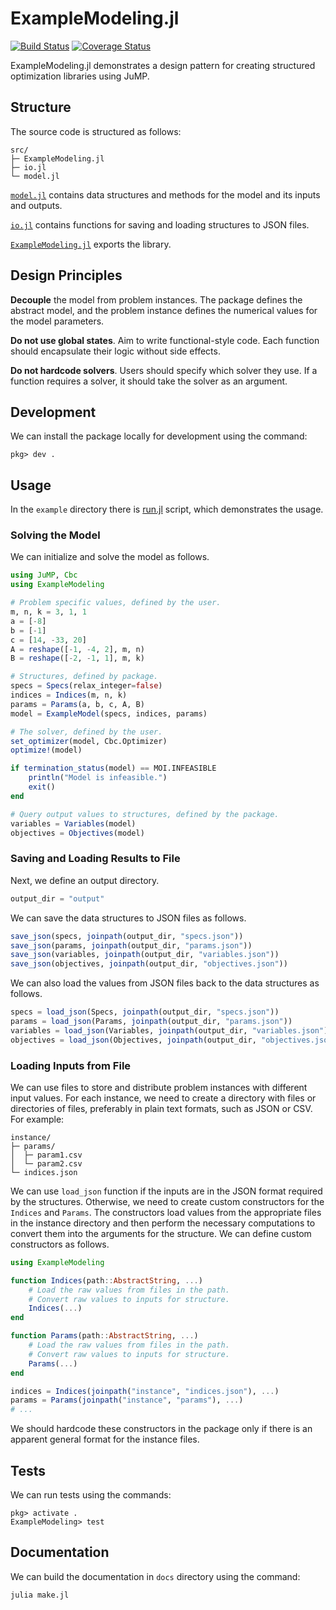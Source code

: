 # ExampleModeling.jl
[![Build Status](https://travis-ci.org/gamma-opt/ExampleModeling.jl.svg?branch=master)](https://travis-ci.org/gamma-opt/ExampleModeling.jl)
[![Coverage Status](https://coveralls.io/repos/github/gamma-opt/ExampleModeling.jl/badge.svg?branch=master)](https://coveralls.io/github/gamma-opt/ExampleModeling.jl?branch=master)

ExampleModeling.jl demonstrates a design pattern for creating structured optimization libraries using JuMP.

## Structure
The source code is structured as follows:
```
src/
├─ ExampleModeling.jl
├─ io.jl
└─ model.jl
```

[`model.jl`](./src/model.jl) contains data structures and methods for the model and its inputs and outputs.

[`io.jl`](./src/io.jl) contains functions for saving and loading structures to JSON files.

[`ExampleModeling.jl`](./src/ExampleModeling.jl) exports the library.

## Design Principles
**Decouple** the model from problem instances. The package defines the abstract model, and the problem instance defines the numerical values for the model parameters.

**Do not use global states**. Aim to write functional-style code. Each function should encapsulate their logic without side effects.

**Do not hardcode solvers**. Users should specify which solver they use. If a function requires a solver, it should take the solver as an argument.

## Development
We can install the package locally for development using the command:
```
pkg> dev .
```

## Usage
In the `example` directory there is [run.jl](./examples/run.jl) script, which demonstrates the usage.

### Solving the Model
We can initialize and solve the model as follows.
```julia
using JuMP, Cbc
using ExampleModeling

# Problem specific values, defined by the user.
m, n, k = 3, 1, 1
a = [-8]
b = [-1]
c = [14, -33, 20]
A = reshape([-1, -4, 2], m, n)
B = reshape([-2, -1, 1], m, k)

# Structures, defined by package.
specs = Specs(relax_integer=false)
indices = Indices(m, n, k)
params = Params(a, b, c, A, B)
model = ExampleModel(specs, indices, params)

# The solver, defined by the user.
set_optimizer(model, Cbc.Optimizer)
optimize!(model)

if termination_status(model) == MOI.INFEASIBLE
    println("Model is infeasible.")
    exit()
end

# Query output values to structures, defined by the package.
variables = Variables(model)
objectives = Objectives(model)
```

### Saving and Loading Results to File
Next, we define an output directory.
```julia
output_dir = "output"
```

We can save the data structures to JSON files as follows.
```julia
save_json(specs, joinpath(output_dir, "specs.json"))
save_json(params, joinpath(output_dir, "params.json"))
save_json(variables, joinpath(output_dir, "variables.json"))
save_json(objectives, joinpath(output_dir, "objectives.json"))
```

We can also load the values from JSON files back to the data structures as follows.
```julia
specs = load_json(Specs, joinpath(output_dir, "specs.json"))
params = load_json(Params, joinpath(output_dir, "params.json"))
variables = load_json(Variables, joinpath(output_dir, "variables.json"))
objectives = load_json(Objectives, joinpath(output_dir, "objectives.json"))
```

### Loading Inputs from File
We can use files to store and distribute problem instances with different input values. For each instance, we need to create a directory with files or directories of files, preferably in plain text formats, such as JSON or CSV. For example:

```
instance/
├─ params/
│  ├─ param1.csv
│  └─ param2.csv
└─ indices.json
```

We can use `load_json` function if the inputs are in the JSON format required by the structures. Otherwise, we need to create custom constructors for the `Indices` and `Params`. The constructors load values from the appropriate files in the instance directory and then perform the necessary computations to convert them into the arguments for the structure. We can define custom constructors as follows.

```julia
using ExampleModeling

function Indices(path::AbstractString, ...)
    # Load the raw values from files in the path. 
    # Convert raw values to inputs for structure.
    Indices(...)
end

function Params(path::AbstractString, ...)
    # Load the raw values from files in the path.
    # Convert raw values to inputs for structure.
    Params(...)
end

indices = Indices(joinpath("instance", "indices.json"), ...)
params = Params(joinpath("instance", "params"), ...)
# ...
```

We should hardcode these constructors in the package only if there is an apparent general format for the instance files.

## Tests
We can run tests using the commands:
```
pkg> activate .
ExampleModeling> test
```

## Documentation
We can build the documentation in `docs` directory using the command:
```bash
julia make.jl
```
